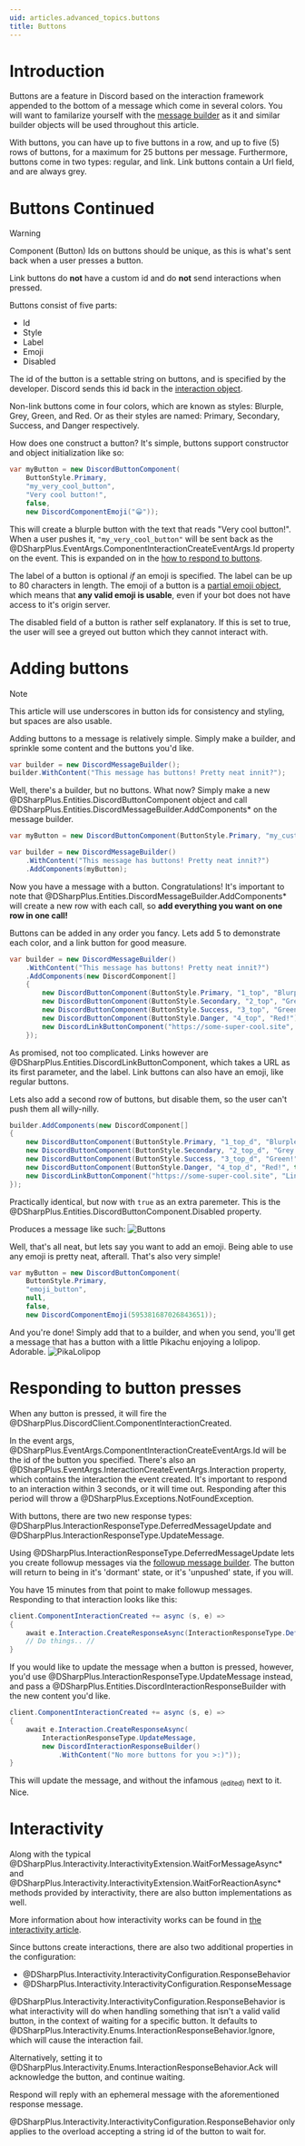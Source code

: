 ```yaml
---
uid: articles.advanced_topics.buttons
title: Buttons
---
```


# Introduction
Buttons are a feature in Discord based on the interaction framework appended to the bottom of a message which come in
several colors. You will want to familarize yourself with the [message builder][0] as it and similar builder objects
will be used throughout this article.

With buttons, you can have up to five buttons in a row, and up to five (5) rows of buttons, for a maximum for 25 buttons
per message. Furthermore, buttons come in two types: regular, and link. Link buttons contain a Url field, and are always
grey.

# Buttons Continued

> [!WARNING]
> Component (Button) Ids on buttons should be unique, as this is what's sent back when a user presses a button.
>
> Link buttons do **not** have a custom id and do **not** send interactions when pressed.

Buttons consist of five parts:
- Id
- Style
- Label
- Emoji
- Disabled

The id of the button is a settable string on buttons, and is specified by the developer. Discord sends this id back in
the [interaction object][1].

Non-link buttons come in four colors, which are known as styles: Blurple, Grey, Green, and Red. Or as their styles are
named: Primary, Secondary, Success, and Danger respectively.

How does one construct a button? It's simple, buttons support constructor and object initialization like so:
```cs
var myButton = new DiscordButtonComponent(
    ButtonStyle.Primary,
    "my_very_cool_button",
    "Very cool button!",
    false,
    new DiscordComponentEmoji("😀"));
```

This will create a blurple button with the text that reads "Very cool button!". When a user pushes it,
`"my_very_cool_button"` will be sent back as the @DSharpPlus.EventArgs.ComponentInteractionCreateEventArgs.Id property
on the event. This is expanded on in the [how to respond to buttons][2].

The label of a button is optional *if* an emoji is specified. The label can be up to 80 characters in length. The emoji
of a button is a [partial emoji object][3], which means that **any valid emoji is usable**, even if your bot does not 
have access to it's origin server.

The disabled field of a button is rather self explanatory. If this is set to true, the user will see a greyed out button
which they cannot interact with.

# Adding buttons
> [!NOTE]
> This article will use underscores in button ids for consistency and styling, but spaces are also usable.

Adding buttons to a message is relatively simple. Simply make a builder, and sprinkle some content and the buttons you'd
like.
```cs
var builder = new DiscordMessageBuilder();
builder.WithContent("This message has buttons! Pretty neat innit?");
```

Well, there's a builder, but no buttons. What now? Simply make a new @DSharpPlus.Entities.DiscordButtonComponent object
and call @DSharpPlus.Entities.DiscordMessageBuilder.AddComponents* on the
message builder.
```cs
var myButton = new DiscordButtonComponent(ButtonStyle.Primary, "my_custom_id", "This is a button!");

var builder = new DiscordMessageBuilder()
    .WithContent("This message has buttons! Pretty neat innit?")
    .AddComponents(myButton);
```
Now you have a message with a button. Congratulations! It's important to note that
@DSharpPlus.Entities.DiscordMessageBuilder.AddComponents* will create a new row with each call, so **add everything you
want on one row in one call!**

Buttons can be added in any order you fancy. Lets add 5 to demonstrate each color, and a link button for good measure.

```cs
var builder = new DiscordMessageBuilder()
    .WithContent("This message has buttons! Pretty neat innit?")
    .AddComponents(new DiscordComponent[]
    {
        new DiscordButtonComponent(ButtonStyle.Primary, "1_top", "Blurple!"),
        new DiscordButtonComponent(ButtonStyle.Secondary, "2_top", "Grey!"),
        new DiscordButtonComponent(ButtonStyle.Success, "3_top", "Green!"),
        new DiscordButtonComponent(ButtonStyle.Danger, "4_top", "Red!"),
        new DiscordLinkButtonComponent("https://some-super-cool.site", "Link!")
    });
```
As promised, not too complicated. Links however are @DSharpPlus.Entities.DiscordLinkButtonComponent, which takes a URL
as its first parameter, and the label. Link buttons can also have an emoji, like regular buttons.

Lets also add a second row of buttons, but disable them, so the user can't push them all willy-nilly.
```cs
builder.AddComponents(new DiscordComponent[]
{
    new DiscordButtonComponent(ButtonStyle.Primary, "1_top_d", "Blurple!", true),
    new DiscordButtonComponent(ButtonStyle.Secondary, "2_top_d", "Grey!", true),
    new DiscordButtonComponent(ButtonStyle.Success, "3_top_d", "Green!", true),
    new DiscordButtonComponent(ButtonStyle.Danger, "4_top_d", "Red!", true),
    new DiscordLinkButtonComponent("https://some-super-cool.site", "Link!", true)
});
```
Practically identical, but now with `true` as an extra paremeter. This is the 
@DSharpPlus.Entities.DiscordButtonComponent.Disabled property.

Produces a message like such: ![Buttons][4]

Well, that's all neat, but lets say you want to add an emoji. Being able to use any emoji is pretty neat, afterall.
That's also very simple!
```cs
var myButton = new DiscordButtonComponent(
    ButtonStyle.Primary,
    "emoji_button",
    null,
    false,
    new DiscordComponentEmoji(595381687026843651));
```
And you're done! Simply add that to a builder, and when you send, you'll get a message that has a button with a little
Pikachu enjoying a lolipop. Adorable. ![PikaLolipop][5]


# Responding to button presses
When any button is pressed, it will fire the @DSharpPlus.DiscordClient.ComponentInteractionCreated.

In the event args, @DSharpPlus.EventArgs.ComponentInteractionCreateEventArgs.Id will be the id of the button you
specified. There's also an @DSharpPlus.EventArgs.InteractionCreateEventArgs.Interaction property, which contains the
interaction the event created. It's important to respond to an interaction within 3 seconds, or it will time out.
Responding after this period will throw a @DSharpPlus.Exceptions.NotFoundException.

With buttons, there are two new response types: @DSharpPlus.InteractionResponseType.DeferredMessageUpdate and
@DSharpPlus.InteractionResponseType.UpdateMessage.

Using @DSharpPlus.InteractionResponseType.DeferredMessageUpdate lets you create followup messages via the
[followup message builder][6]. The button will return to being in it's 'dormant' state, or it's 'unpushed' state, if you
will.

You have 15 minutes from that point to make followup messages. Responding to that interaction looks like this:
```cs
client.ComponentInteractionCreated += async (s, e) =>
{
    await e.Interaction.CreateResponseAsync(InteractionResponseType.DeferredMessageUpdate);
    // Do things.. //
}
```

If you would like to update the message when a button is pressed, however, you'd use
@DSharpPlus.InteractionResponseType.UpdateMessage instead, and pass a
@DSharpPlus.Entities.DiscordInteractionResponseBuilder with the new content you'd like.
```cs
client.ComponentInteractionCreated += async (s, e) =>
{
    await e.Interaction.CreateResponseAsync(
        InteractionResponseType.UpdateMessage,
        new DiscordInteractionResponseBuilder()
            .WithContent("No more buttons for you >:)"));
}
```
This will update the message, and without the infamous <sub>(edited)</sub> next to it. Nice.


# Interactivity
Along with the typical @DSharpPlus.Interactivity.InteractivityExtension.WaitForMessageAsync* and
@DSharpPlus.Interactivity.InteractivityExtension.WaitForReactionAsync* methods provided by interactivity, there are also
button implementations as well.

More information about how interactivity works can be found in [the interactivity article][7].

Since buttons create interactions, there are also two additional properties in the configuration:
- @DSharpPlus.Interactivity.InteractivityConfiguration.ResponseBehavior
- @DSharpPlus.Interactivity.InteractivityConfiguration.ResponseMessage

@DSharpPlus.Interactivity.InteractivityConfiguration.ResponseBehavior is what interactivity will do when handling
something that isn't a valid valid button, in the context of waiting for a specific button. It defaults to
@DSharpPlus.Interactivity.Enums.InteractionResponseBehavior.Ignore, which will cause the interaction fail.

Alternatively, setting it to @DSharpPlus.Interactivity.Enums.InteractionResponseBehavior.Ack will acknowledge the
button, and continue waiting.

Respond will reply with an ephemeral message with the aforementioned response message.

@DSharpPlus.Interactivity.InteractivityConfiguration.ResponseBehavior only applies to the overload accepting a string id
of the button to wait for.

<!-- LINKS -->
[0]:  xref:articles.beyond_basics.messagebuilder
[1]:  https://discord.dev/interactions/slash-commands#interaction
[2]:  #responding-to-button-presses
[3]:  https://discord.dev/interactions/message-components#component-object
[4]:  /images/advanced_topics_buttons_01.png
[5]:  /images/advanced_topics_buttons_02.png
[6]:  xref:DSharpPlus.Entities.DiscordFollowupMessageBuilder
[7]:  xref:articles.interactivity
